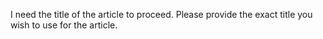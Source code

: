 I need the title of the article to proceed. Please provide the exact title you wish to use for the article.